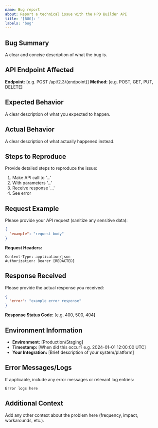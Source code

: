 ```yaml
---
name: Bug report
about: Report a technical issue with the HPD Builder API
title: '[BUG]: '
labels: 'bug'
---
```


## Bug Summary

A clear and concise description of what the bug is.

## API Endpoint Affected

**Endpoint:** [e.g. POST /api/2.3/{endpoint}]
**Method:** [e.g. POST, GET, PUT, DELETE]

## Expected Behavior

A clear description of what you expected to happen.

## Actual Behavior

A clear description of what actually happened instead.

## Steps to Reproduce

Provide detailed steps to reproduce the issue:

1. Make API call to '...'
2. With parameters '...'
3. Receive response '...'
4. See error

## Request Example

Please provide your API request (sanitize any sensitive data):

```json
{
  "example": "request body"
}
```

**Request Headers:**

```
Content-Type: application/json
Authorization: Bearer [REDACTED]
```

## Response Received

Please provide the actual response you received:

```json
{
  "error": "example error response"
}
```

**Response Status Code:** [e.g. 400, 500, 404]

## Environment Information

- **Environment:** [Production/Staging]
- **Timestamp:** [When did this occur? e.g. 2024-01-01 12:00:00 UTC]
- **Your Integration:** [Brief description of your system/platform]

## Error Messages/Logs

If applicable, include any error messages or relevant log entries:

```
Error logs here
```

## Additional Context

Add any other context about the problem here (frequency, impact, workarounds, etc.).
